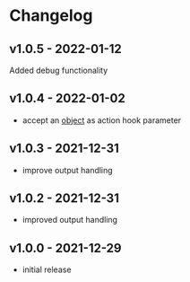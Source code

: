 # Changelog

## v1.0.5 - 2022-01-12

Added debug functionality

## v1.0.4 - 2022-01-02

- accept an [object](https://github.com/magdicom/hooks#parameters) as action hook parameter

## v1.0.3 - 2021-12-31

- improve output handling

## v1.0.2 - 2021-12-31

- improved output handling

## v1.0.0 - 2021-12-29

- initial release
